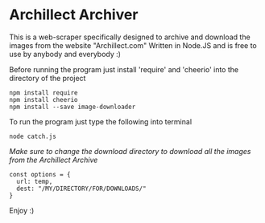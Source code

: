 # Archillect Archiver
This is a web-scraper specifically designed to archive and download the images from the website "Archillect.com"
Written in Node.JS and is free to use by anybody and everybody :)

Before running the program just install 'require' and 'cheerio' into the directory of the project
```
npm install require
npm install cheerio
npm install --save image-downloader
```

To run the program just type the following into terminal
```
node catch.js
```

*Make sure to change the download directory to download all the images from the Archillect Archive*
```
const options = {
  url: temp,
  dest: "/MY/DIRECTORY/FOR/DOWNLOADS/"
}
```

Enjoy :)

